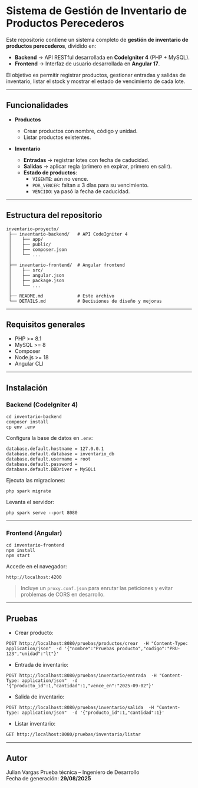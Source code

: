 # Sistema de Gestión de Inventario de Productos Perecederos

Este repositorio contiene un sistema completo de **gestión de inventario de productos perecederos**, dividido en:

- **Backend** → API RESTful desarrollada en **CodeIgniter 4** (PHP + MySQL).  
- **Frontend** → Interfaz de usuario desarrollada en **Angular 17**.

El objetivo es permitir registrar productos, gestionar entradas y salidas de inventario, listar el stock y mostrar el estado de vencimiento de cada lote.

---

## Funcionalidades

- **Productos**
  - Crear productos con nombre, código y unidad.
  - Listar productos existentes.

- **Inventario**
  - **Entradas** → registrar lotes con fecha de caducidad.
  - **Salidas** → aplicar regla (primero en expirar, primero en salir).
  - **Estado de productos**:
    - `VIGENTE`: aún no vence.
    - `POR_VENCER`: faltan ≤ 3 días para su vencimiento.
    - `VENCIDO`: ya pasó la fecha de caducidad.

---

## Estructura del repositorio

```
inventario-proyecto/
 ├── inventario-backend/   # API CodeIgniter 4
 │    ├── app/
 │    ├── public/
 │    ├── composer.json
 │    └── ...
 │
 ├── inventario-frontend/  # Angular frontend
 │    ├── src/
 │    ├── angular.json
 │    ├── package.json
 │    └── ...
 │
 ├── README.md             # Este archivo
 └── DETAILS.md            # Decisiones de diseño y mejoras
```

---

## Requisitos generales

- PHP >= 8.1  
- MySQL >= 8  
- Composer  
- Node.js >= 18  
- Angular CLI  

---

## Instalación

### Backend (CodeIgniter 4)
```terminal
cd inventario-backend
composer install
cp env .env
```

Configura la base de datos en `.env`:
```DATABASE
database.default.hostname = 127.0.0.1
database.default.database = inventario_db
database.default.username = root
database.default.password =
database.default.DBDriver = MySQLi
```

Ejecuta las migraciones:
```terminal
php spark migrate
```

Levanta el servidor:
```terminal
php spark serve --port 8080
```

---

### Frontend (Angular)
```terminal
cd inventario-frontend
npm install
npm start
```

Accede en el navegador:
```
http://localhost:4200
```

> Incluye un `proxy.conf.json` para enrutar las peticiones y evitar problemas de CORS en desarrollo.

---

## Pruebas

- Crear producto:
```
POST http://localhost:8080/pruebas/productos/crear  -H "Content-Type: application/json"  -d '{"nombre":"Pruebas producto","codigo":"PRU-123","unidad":"lt"}'
```

- Entrada de inventario:
```
POST http://localhost:8080/pruebas/inventario/entrada  -H "Content-Type: application/json"  -d '{"producto_id":1,"cantidad":1,"vence_en":"2025-09-02"}'
```

- Salida de inventario:
```
POST http://localhost:8080/pruebas/inventario/salida  -H "Content-Type: application/json"  -d '{"producto_id":1,"cantidad":1}'
```

- Listar inventario:
```
GET http://localhost:8080/pruebas/inventario/listar
```

---

## Autor
Julian Vargas
Prueba técnica – Ingeniero de Desarrollo  
Fecha de generación: **29/08/2025**
